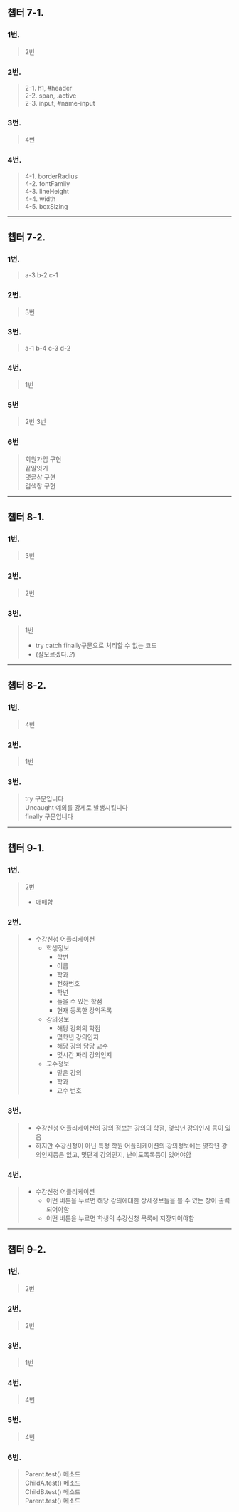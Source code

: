 ## 챕터 7-1.
### 1번. 
> 2번

### 2번.
> 2-1. h1, #header   
> 2-2. span, .active   
> 2-3. input, #name-input

### 3번.
> 4번

### 4번.
> 4-1. borderRadius   
> 4-2. fontFamily   
> 4-3. lineHeight   
> 4-4. width   
> 4-5. boxSizing   
<hr/>

## 챕터 7-2.
### 1번. 
> a-3
> b-2
> c-1

### 2번. 
>  3번

### 3번. 
> a-1 
> b-4 
> c-3
> d-2

### 4번. 
> 1번

### 5번
> 2번 3번

### 6번
> 회원가입 구현   
> 끝말잇기    
> 댓글창 구현   
> 검색창 구현   
<hr/>

## 챕터 8-1.
### 1번. 
> 3번

### 2번. 
> 2번

### 3번. 
> 1번
>* try catch finally구문으로 처리할 수 없는 코드
>* (잘모르겠다..?)
<hr/>

## 챕터 8-2.
### 1번. 
> 4번

### 2번.
> 1번

### 3번.  
> try 구문입니다   
> Uncaught 예외를 강제로 발생시킵니다   
> finally 구문입니다
<hr/>

## 챕터 9-1.
### 1번. 
> 2번
> * 애매함

### 2번. 
> * 수강신청 어플리케이션
>   * 학생정보
>       * 학번
>       * 이름
>       * 학과
>       * 전화번호
>       * 학년
>       * 들을 수 있는 학점
>       * 현재 등록한 강의목록
>   * 강의정보
>       * 해당 강의의 학점
>       * 몇학년 강의인지
>       * 해당 강의 담당 교수
>       * 몇시간 짜리 강의인지
>   * 교수정보
>       * 맡은 강의
>       * 학과
>       * 교수 번호
### 3번. 
> * 수강신청 어플리케이션의 강의 정보는 강의의 학점, 몇학년 강의인지 등이 있음
> * 하지만 수강신청이 아닌 특정 학원 어플리케이션의 강의정보에는 몇학년 강의인지등은 없고, 몇단계 강의인지, 난이도목록등이 있어야함

### 4번. 
> * 수강신청 어플리케이션 
>   * 어떤 버튼을 누르면 해당 강의에대한 상세정보들을 볼 수 있는 창이 출력되어야함
>   * 어떤 버튼을 누르면 학생의 수강신청 목록에 저장되어야함
<hr/>

## 챕터 9-2.
### 1번. 
> 2번

### 2번. 
> 2번

### 3번.
> 1번

### 4번. 
> 4번

### 5번.
> 4번

### 6번. 
>Parent.test() 메소드   
>ChildA.test() 메소드   
>ChildB.test() 메소드  
>Parent.test() 메소드
